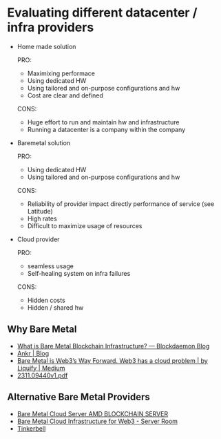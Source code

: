 # Evaluating different datacenter / infra providers

* Home made solution

  PRO:
  * Maximixing performace
  * Using dedicated HW
  * Using tailored and on-purpose configurations and hw
  * Cost are clear and defined

  CONS:
  * Huge effort to run and maintain hw and infrastructure
  * Running a datacenter is a company within the company

* Baremetal solution

  PRO:
  * Using dedicated HW
  * Using tailored and on-purpose configurations and hw

  CONS:
  * Reliability of provider impact directly performance of service (see Latitude)
  * High rates
  * Difficult to maximize usage of resources

* Cloud provider

  PRO:
  * seamless usage
  * Self-healing system on infra failures

  CONS:
  * Hidden costs
  * Hidden / shared hw

## Why Bare Metal

* [What is Bare Metal Blockchain Infrastructure? — Blockdaemon Blog](https://www.blockdaemon.com/blog/what-is-bare-metal-blockchain-infrastructure "What is Bare Metal Blockchain Infrastructure? — Blockdaemon Blog")
* [Ankr | Blog](https://www.ankr.com/blog/ankr-RPC-performance-advantage-global-bare-metal-node-infrastructure/ "Ankr | Blog")
* [Bare Metal is Web3’s Way Forward. Web3 has a cloud problem | by Liquify | Medium](https://medium.com/@liquify/bare-metal-is-web3s-way-forward-839b10f58e14 "Bare Metal is Web3’s Way Forward. Web3 has a cloud problem | by Liquify | Medium")
* [2311.09440v1.pdf](https://arxiv.org/pdf/2311.09440 "2311.09440v1.pdf")

## Alternative Bare Metal Providers

* [Bare Metal Cloud Server AMD BLOCKCHAIN SERVER](https://www.cherryservers.com/pricing/dedicated-servers/amd_blockchain_server "Bare Metal Cloud Server AMD BLOCKCHAIN SERVER")
* [Bare Metal Cloud Infrastructure for Web3 - Server Room](https://www.serverroom.net/web3/ "Bare Metal Cloud Infrastructure for Web3 - Server Room")
* [Tinkerbell](https://tinkerbell.org/)

